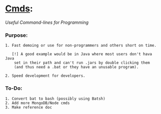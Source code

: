# [Cmds](https://github.com/Sondro/Cmds): 
_Useful Command-lines for Programming_

### Purpose:
```
1. Fast demoing or use for non-programmers and others short on time.

   [!] A good example would be in Java where most users don't hava Java 
    set in their path and can't run .jars by double clicking them 
    (and thus need a .bat or they have an unusable program).

2. Speed development for developers.
```
### To-Do:
```
1. Convert bat to bash (possibly using Batsh)
2. Add more MongoDB/Node cmds
3. Make reference doc
```
